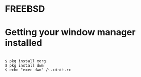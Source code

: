 # FREEBSD


# Getting your window manager installed

<code>
$ pkg install xorg
$ pkg install dwm
$ echo "exec dwm" /~.xinit.rc
</code>


